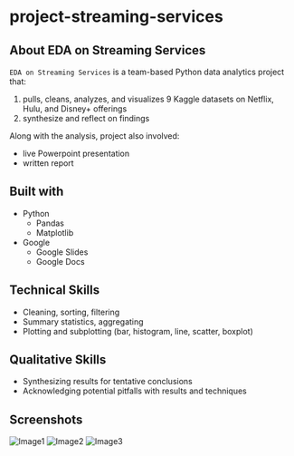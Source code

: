 # project-streaming-services
## About EDA on Streaming Services

`EDA on Streaming Services` is a team-based Python data analytics project that:
1) pulls, cleans, analyzes, and visualizes 9 Kaggle datasets on Netflix, Hulu, and Disney+ offerings
2) synthesize and reflect on findings

Along with the analysis, project also involved:
- live Powerpoint presentation
- written report

## Built with
- Python
    - Pandas
    - Matplotlib
- Google
    - Google Slides
    - Google Docs

## Technical Skills
- Cleaning, sorting, filtering
- Summary statistics, aggregating
- Plotting and subplotting (bar, histogram, line, scatter, boxplot)

## Qualitative Skills
- Synthesizing results for tentative conclusions
- Acknowledging potential pitfalls with results and techniques

## Screenshots
![Image1](https://user-images.githubusercontent.com/74934154/141022317-f765dca3-5cd1-4796-bcf7-614c6bf1f405.png)
![Image2](https://user-images.githubusercontent.com/74934154/141022321-4d91f2b1-4f83-4c56-b262-102d0982eb47.png)
![Image3](https://user-images.githubusercontent.com/74934154/141022325-3e8f2b4d-4a2c-44a9-b6d6-2b1db33a68f7.png)